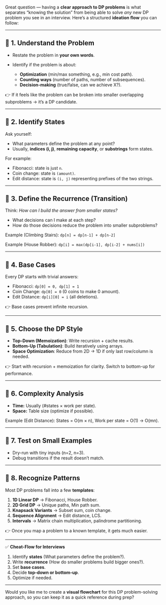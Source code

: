 Great question — having a **clear approach to DP problems** is what separates “knowing the solution” from being able to solve *any* new DP problem you see in an interview. Here’s a structured **ideation flow** you can follow:

---

## 🔹 1. Understand the Problem

* Restate the problem in **your own words**.
* Identify if the problem is about:

  * **Optimization** (min/max something, e.g., min cost path).
  * **Counting ways** (number of paths, number of subsequences).
  * **Decision-making** (true/false, can we achieve X?).

👉 If it feels like the problem can be broken into smaller overlapping subproblems → it’s a DP candidate.

---

## 🔹 2. Identify States

Ask yourself:

* What parameters define the problem at any point?
* Usually, **indices (i, j)**, **remaining capacity**, or **substrings** form states.

For example:

* Fibonacci: state is just `n`.
* Coin change: state is `(amount)`.
* Edit distance: state is `(i, j)` representing prefixes of the two strings.

---

## 🔹 3. Define the Recurrence (Transition)

Think: *How can I build the answer from smaller states?*

* What decisions can I make at each step?
* How do those decisions reduce the problem into smaller subproblems?

Example (Climbing Stairs):
`dp[n] = dp[n-1] + dp[n-2]`

Example (House Robber):
`dp[i] = max(dp[i-1], dp[i-2] + nums[i])`

---

## 🔹 4. Base Cases

Every DP starts with trivial answers:

* Fibonacci: `dp[0] = 0, dp[1] = 1`
* Coin Change: `dp[0] = 0` (0 coins to make 0 amount).
* Edit Distance: `dp[i][0] = i` (all deletions).

👉 Base cases prevent infinite recursion.

---

## 🔹 5. Choose the DP Style

* **Top-Down (Memoization)**: Write recursion + cache results.
* **Bottom-Up (Tabulation)**: Build iteratively using arrays.
* **Space Optimization**: Reduce from 2D → 1D if only last row/column is needed.

👉 Start with recursion + memoization for clarity. Switch to bottom-up for performance.

---

## 🔹 6. Complexity Analysis

* **Time:** Usually (#states × work per state).
* **Space:** Table size (optimize if possible).

Example (Edit Distance):
States = O(m × n), Work per state = O(1) → O(mn).

---

## 🔹 7. Test on Small Examples

* Dry-run with tiny inputs (n=2, n=3).
* Debug transitions if the result doesn’t match.

---

## 🔹 8. Recognize Patterns

Most DP problems fall into a few **templates**:

1. **1D Linear DP** → Fibonacci, House Robber.
2. **2D Grid DP** → Unique paths, Min path sum.
3. **Knapsack Variants** → Subset sum, coin change.
4. **Sequence Alignment** → Edit distance, LCS.
5. **Intervals** → Matrix chain multiplication, palindrome partitioning.

👉 Once you map a problem to a known template, it gets much easier.

---

✅ **Cheat-Flow for Interviews**

1. Identify **states** (What parameters define the problem?).
2. Write **recurrence** (How do smaller problems build bigger ones?).
3. Set **base cases**.
4. Decide **top-down or bottom-up**.
5. Optimize if needed.

---

Would you like me to create a **visual flowchart** for this DP problem-solving approach, so you can keep it as a quick reference during prep?

